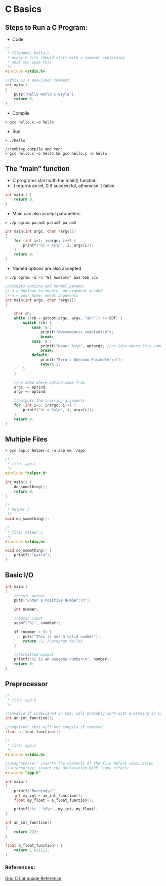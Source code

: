 # C Basics

## Steps to Run a C Program:
* Code
```c
/*
 * filename: hello.c
 * every C file should start with a comment explaining
 * what the code this
 */
#include <stdio.h>

//this is a one-liner comment
int main()
{
	puts("Hello World C-Style");
	return 0;
}
```
* Compile
```
> gcc hello.c -o hello
```
* Run
```
> ./hello

//combine compile and run:
> gcc hello.c -o hello && gcc hello.c -o hello
```

## The "main" function
* C programs start with the main() function
* It returns an int, 0 if successful, otherwise it failed
```c
int main() {
	return 0;
}
```
* Main can also accept parameters
```
> ./program param1 param2 param3
```
```c
int main(int argc, char *argv[]) 
{
	for (int i=1; i<argc; i++) {
		printf("%i = %s\n", i, argv[i]);
	}
	return 0;
}
```
* Named options are also accepted
```
> ./program -a -n "El Awesomo" aaa bbb ccc
```
```c
//accepts options and normal params:
//-a = boolean to enable, no argument needed
//-n = your name, needs arguments
int main(int argc, char *argv[]) 
{

	char ch;
	while ((ch = getopt(argc, argv, "an:")) != EOF) {
		switch (ch) {
			case 'a':
				printf("Awesomeness enabled!\n");
				break;
			case 'n':
				printf("Name: %s\n", optarg); //no idea where this came from
				break;
			default:
				printf("Error: Unknown Parameter\n");
				return 1;
		}
	}

	//no idea where optind came from
	argc -= optind;
	argv += optind;

	//outputs the trailing arguments
	for (int i=0; i<argc; i++) {
		printf("%i = %s\n", i, argv[i]);
	}
	return 0;
}
```

## Multiple Files
```
> gcc app.c helper.c -o app && ./app
```
```c
/*
 * file: app.c
 */
#include "helper.h"

int main() {
	do_something();
 	return 0;
}
```
```c
/*
 * helper.h
 */
void do_something();
```
```c
/*
 * file: helper.c
 */
#include <stdio.h>

void do_something() {
	printf("Test\n");
}
```

## Basic I/O
```c
int main()
{
	//basic output
	puts("Enter a Positive Number:\n");

	int number;

	//basic input
	scanf("%i", &number);

	if (number < 0) {
		puts("This is not a valid number");
		return -1; //program failed
	}

	//formatted output
	printf("%i is an awesome number\n", number);
	return 0;
}
```

## Preprocessor
```c
/*
 * file: app.h
 */

//invalid if undeclared in C99, will probably work with a warning in C11 because int functions are implicit for undeclared functions
int an_int_function(); 

//required: this will not compile if removed
float a_float_function();
```
```c
/*
 * file: app.c
 */
#include <stdio.h>

//preprocessor: inserts the contents of the file before compilation
//alternative: insert the declaration HERE (same effect)
#include "app.h"

int main() 
{
	printf("Running\n");
	int my_int = an_int_function();
	float my_float = a_float_function();

	printf("%i - %f\n", my_int, my_float);
}

int an_int_function()
{
	return 222;
}

float a_float_function() {
	return 1.011111;
}
```

### References:
[Gnu C Language Reference](http://www.gnu.org/software/gnu-c-manual/gnu-c-manual.html)
